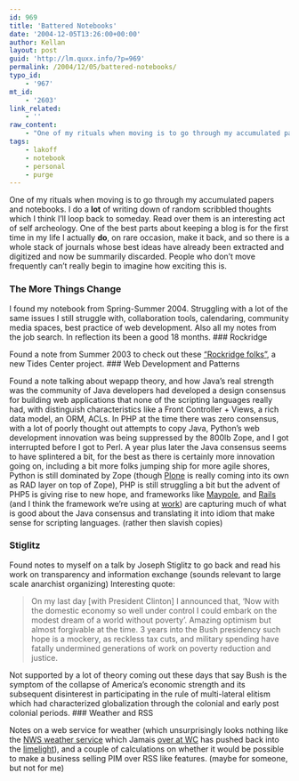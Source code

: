 ```yaml
---
id: 969
title: 'Battered Notebooks'
date: '2004-12-05T13:26:00+00:00'
author: Kellan
layout: post
guid: 'http://lm.quxx.info/?p=969'
permalink: /2004/12/05/battered-notebooks/
typo_id:
    - '967'
mt_id:
    - '2603'
link_related:
    - ''
raw_content:
    - "One of my rituals when moving is to go through my accumulated papers and notebooks.  I do a <b>lot</b> of writing down of random scribbled thoughts which I think I\\'ll loop back to someday.  Read over them is an interesting act of self archeology.  One of the best parts about keeping a blog is for the first time in my life I actually <b>do</b>, on rare occasion, make it back, and so there is a whole stack of journals whose best ideas have already been extracted and digitized and now be summarily discarded.  People who don\\'t move frequently can\\'t really begin to imagine how exciting this is.\n<h3>The More Things Change</h3>I found my notebook from Spring-Summer 2004.  Struggling with a lot of the same issues I still struggle with, collaboration tools, calendaring, community media spaces, best practice of web development.  Also all my notes from the job search.  In reflection its been a good 18 months.\n\n<h3>Rockridge</h3>Found a note from Summer 2003 to check out these <a href=\\\"http://www.rockridgeinstitute.org/\\\">\\\"Rockridge folks\\\"</a>, a new Tides Center project.\n\n<h3>Web Development and Patterns</h3>Found a note talking about wepapp theory, and how Java\\'s real strength was the community of Java developers had developed a design consensus for building web applications that none of the scripting languages really had, with distinguish characteristics like a Front Controller + Views, a rich data model, an ORM, ACLs.  In PHP at the time there was zero consensus, with a lot of poorly thought out attempts to copy Java, Python\\'s web development innovation was being suppressed by the 800lb Zope, and I got interrupted before I got to Perl.\n\nA year plus later the Java consensus seems to have splintered a bit, for the best as there is certainly more innovation going on, including a bit more folks jumping ship for more agile shores, Python is still dominated by Zope (though <a href=\\\"http://www.plone.org/\\\">Plone</a> is really coming into its own as RAD layer on top of Zope), PHP is still struggling a bit but the advent of PHP5 is giving rise to new hope, and frameworks like <a href=\\\"http://maypole.perl.org/\\\">Maypole</a>, and <a href=\\\"http://rubyonrails.org/\\\">Rails</a> (and I think the framework we\\'re using at <a href=\\\"http://groundspring.org\\\">work</a>) are capturing much of what is good about the Java consensus and translating it into idiom that make sense for scripting languages. (rather then slavish copies)\n\n<h3>Stiglitz</h3>Found notes to myself on a talk by Joseph Stiglitz to go back and read his work on transparency and information exchange (sounds relevant to large scale anarchist organizing)\n\nInteresting quote:<blockquote>\nOn my last day [with President Clinton] I announced that, \\'Now with the domestic economy so well under control I could embark on the modest dream of a world without poverty\\'.  Amazing optimism but almost forgivable at the time.  3 years into the Bush presidency such hope is a mockery, as reckless tax cuts, and military spending have fatally undermined generations of work on poverty reduction and justice.\n</blockquote> Not supported by a lot of theory coming out these days that say Bush is the symptom of the collapse of America\\'s economic strength and its subsequent disinterest in participating in the rule of multi-lateral elitism which had characterized globalization through the colonial and early post colonial periods.\n\n<h3>Weather and RSS</h3>Notes on a web service for weather (which unsurprisingly looks nothing like the <a href=\\\"http://weather.gov/forecasts/xml/\\\">NWS weather service</a> which Jamais <a href=\\\"http://www.worldchanging.com/archives/001669.html\\\">over at WC</a> has pushed back into the <a href=\\\"http://technorati.com/cosmos/search.html?rank=&url=http%3A%2F%2Fweather.gov%2Fforecasts%2Fxml%2F\\\">limelight</a>), and a couple of calculations on whether it would be possible to make a business selling PIM over RSS like features. (maybe for someone, but not for me)"
tags:
    - lakoff
    - notebook
    - personal
    - purge
---
```


One of my rituals when moving is to go through my accumulated papers and notebooks. I do a **lot** of writing down of random scribbled thoughts which I think I’ll loop back to someday. Read over them is an interesting act of self archeology. One of the best parts about keeping a blog is for the first time in my life I actually **do**, on rare occasion, make it back, and so there is a whole stack of journals whose best ideas have already been extracted and digitized and now be summarily discarded. People who don’t move frequently can’t really begin to imagine how exciting this is.

### The More Things Change

I found my notebook from Spring-Summer 2004. Struggling with a lot of the same issues I still struggle with, collaboration tools, calendaring, community media spaces, best practice of web development. Also all my notes from the job search. In reflection its been a good 18 months. ### Rockridge

Found a note from Summer 2003 to check out these [“Rockridge folks”](http://www.rockridgeinstitute.org/), a new Tides Center project. ### Web Development and Patterns

Found a note talking about wepapp theory, and how Java’s real strength was the community of Java developers had developed a design consensus for building web applications that none of the scripting languages really had, with distinguish characteristics like a Front Controller + Views, a rich data model, an ORM, ACLs. In PHP at the time there was zero consensus, with a lot of poorly thought out attempts to copy Java, Python’s web development innovation was being suppressed by the 800lb Zope, and I got interrupted before I got to Perl. A year plus later the Java consensus seems to have splintered a bit, for the best as there is certainly more innovation going on, including a bit more folks jumping ship for more agile shores, Python is still dominated by Zope (though [Plone](http://www.plone.org/) is really coming into its own as RAD layer on top of Zope), PHP is still struggling a bit but the advent of PHP5 is giving rise to new hope, and frameworks like [Maypole](http://maypole.perl.org/), and [Rails](http://rubyonrails.org/) (and I think the framework we’re using at [work](http://groundspring.org)) are capturing much of what is good about the Java consensus and translating it into idiom that make sense for scripting languages. (rather then slavish copies)

### Stiglitz

Found notes to myself on a talk by Joseph Stiglitz to go back and read his work on transparency and information exchange (sounds relevant to large scale anarchist organizing) Interesting quote:

> On my last day \[with President Clinton\] I announced that, ‘Now with the domestic economy so well under control I could embark on the modest dream of a world without poverty’. Amazing optimism but almost forgivable at the time. 3 years into the Bush presidency such hope is a mockery, as reckless tax cuts, and military spending have fatally undermined generations of work on poverty reduction and justice.

 Not supported by a lot of theory coming out these days that say Bush is the symptom of the collapse of America’s economic strength and its subsequent disinterest in participating in the rule of multi-lateral elitism which had characterized globalization through the colonial and early post colonial periods. ### Weather and RSS

Notes on a web service for weather (which unsurprisingly looks nothing like the [NWS weather service](http://weather.gov/forecasts/xml/) which Jamais [over at WC](http://www.worldchanging.com/archives/001669.html) has pushed back into the [limelight](http://technorati.com/cosmos/search.html?rank=&url=http%3A%2F%2Fweather.gov%2Fforecasts%2Fxml%2F)), and a couple of calculations on whether it would be possible to make a business selling PIM over RSS like features. (maybe for someone, but not for me) 